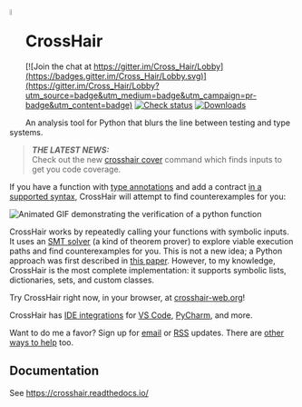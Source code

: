 <img src="doc/source/logo-gray.png" width="5%" align="left">

# CrossHair

[![Join the chat at https://gitter.im/Cross_Hair/Lobby](https://badges.gitter.im/Cross_Hair/Lobby.svg)](https://gitter.im/Cross_Hair/Lobby?utm_source=badge&utm_medium=badge&utm_campaign=pr-badge&utm_content=badge)
[![Check status](https://github.com/pschanely/CrossHair/workflows/Check/badge.svg)](https://github.com/pschanely/CrossHair/actions?query=workflow%3ACheck)
[![Downloads](https://pepy.tech/badge/crosshair-tool)](https://pepy.tech/project/crosshair-tool)

An analysis tool for Python that blurs the line between testing and 
type systems.

> **_THE LATEST NEWS:_**  
Check out the new
[crosshair cover](https://crosshair.readthedocs.io/en/latest/cover.html)
command which finds inputs to get you code coverage.


If you have a function with
[type annotations](https://www.python.org/dev/peps/pep-0484/) and add a
contract
[in a supported syntax](https://crosshair.readthedocs.io/en/latest/kinds_of_contracts.html),
CrossHair will attempt to find counterexamples for you:

![Animated GIF demonstrating the verification of a python function](doc/source/duplicate_list.gif)

CrossHair works by repeatedly calling your functions with symbolic inputs.
It uses an [SMT solver] (a kind of theorem prover) to explore viable 
execution paths and find counterexamples for you.
This is not a new idea; a Python approach was first described in
[this paper].
However, to my knowledge, CrossHair is the most complete implementation:
it supports symbolic lists, dictionaries, sets, and custom classes.

[SMT solver]: https://en.wikipedia.org/wiki/Satisfiability_modulo_theories
[this paper]: https://hoheinzollern.files.wordpress.com/2008/04/seer1.pdf

Try CrossHair right now, in your browser, at [crosshair-web.org]!

CrossHair has [IDE integrations] for [VS Code], [PyCharm], and more.

[IDE integrations]: https://crosshair.readthedocs.io/en/latest/ide_integrations.html
[VS Code]: https://marketplace.visualstudio.com/items?itemName=mristin.crosshair-vscode
[PyCharm]: https://plugins.jetbrains.com/plugin/16266-crosshair-pycharm

[crosshair-web.org]: https://crosshair-web.org

Want to do me a favor? Sign up for 
[email](http://eepurl.com/hGTLRH)
or [RSS](https://pschanely.github.io/feed.xml)
updates.
There are
[other ways to help](https://crosshair.readthedocs.io/en/latest/how_can_i_help.html)
too.

## Documentation
 
See https://crosshair.readthedocs.io/
